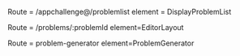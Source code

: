 Route = /appchallenge@/problemlist
element = DisplayProblemList

Route = /problems/:problemId
element=EditorLayout

Route = problem-generator 
element=ProblemGenerator